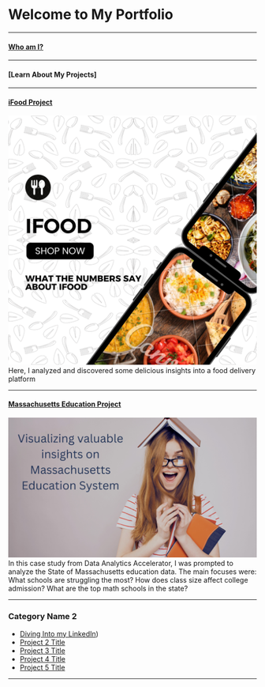 # Welcome to My Portfolio

---

#### [Who am I?](/bank)

---
#### [Learn About My Projects]



---
#### [iFood Project](https://www.linkedin.com/pulse/inside-scoop-ifood-data-harinadh-jakka%3FtrackingId=4fbgOUCuTU6ABrnrx3U2PQ%253D%253D/?trackingId=4fbgOUCuTU6ABrnrx3U2PQ%3D%3D)
<img src="images/iFood_Excel.png?raw=true"/>
Here, I analyzed and discovered some delicious insights into a food delivery platform


---
#### [Massachusetts Education Project](https://www.linkedin.com/pulse/massachusetts-education-system-visual-journey-using-tableau-jakka%3FtrackingId=i%252BcaCTsOSaKyh8hPvfORGw%253D%253D/?trackingId=i%2BcaCTsOSaKyh8hPvfORGw%3D%3D)
<img src="images/Massachusetts Education Project .png?raw=true"/>
In this case study from Data Analytics Accelerator, I was prompted to analyze the State of Massachusetts education data. The main focuses were:
What schools are struggling the most?
How does class size affect college admission?
What are the top math schools in the state? 

---

### Category Name 2

- [Diving Into my LinkedIn](https://public.tableau.com/app/profile/harinadh.jakka/viz/DivingintomyLinkedIn/Dashboard1))
- [Project 2 Title](http://example.com/)
- [Project 3 Title](http://example.com/)
- [Project 4 Title](http://example.com/)
- [Project 5 Title](http://example.com/)

---




